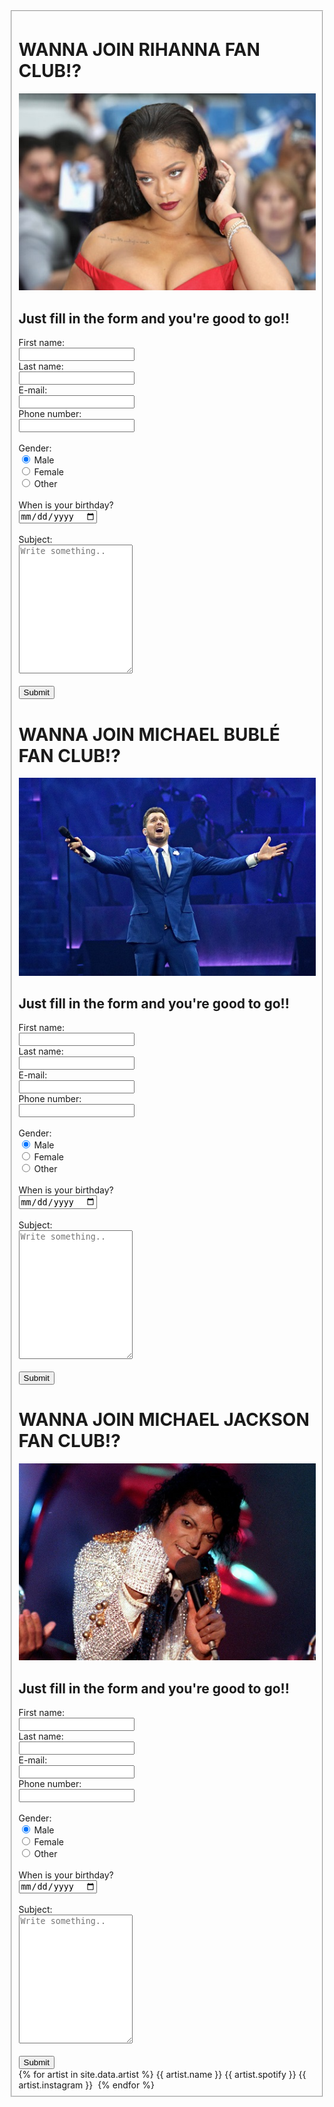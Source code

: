 <div class="register">
<fieldset>
<h1>WANNA JOIN RIHANNA FAN CLUB!?</h1>
<picture><img src="assets/images/riri.jpg" alt="yass"></picture>
<h2>Just fill in the form and you're good to go!!</h2>
<form>
    First name:<br>
    <input type="text" name="firstname" required>
    <br>
    Last name:<br>
    <input type="text" name="lastname" required><br>
    E-mail:<br>
    <input type="text" name="mail" required><br>
    Phone number:<br>
    <input type="tel" name="phone number" title="Vinsamlegast skráið aðeins tölustafi" required><br>
    <br>
    Gender:<br>
    <input type="radio" name="gender" value="male" checked> Male<br>
    <input type="radio" name="gender" value="female"> Female<br>
    <input type="radio" name="gender" value="other"> Other<br>
    <br>
    When is your birthday?<br>
    <input type="date" data-date="" data-date-format="DD MMMM YYYY" required><br>
    <br>
    Subject: <br>
    <textarea id="subject" name="subject" placeholder="Write something.." style="height:200px"></textarea><br>
    <br>
    <input type="submit" value="Submit">
  </form>
  
<h1>WANNA JOIN MICHAEL BUBLÉ FAN CLUB!?</h1>
<picture><img src="assets/images/mb.jpg" alt="queen"></picture>
<h2>Just fill in the form and you're good to go!!</h2>
<form>
    First name:<br>
    <input type="text" name="firstname" required>
    <br>
    Last name:<br>
    <input type="text" name="lastname" required><br>
    E-mail:<br>
    <input type="text" name="mail" required><br>
    Phone number:<br>
    <input type="tel" name="phone number" title="Vinsamlegast skráið aðeins tölustafi" required><br>
    <br>
    Gender:<br>
    <input type="radio" name="gender" value="male" checked> Male<br>
    <input type="radio" name="gender" value="female"> Female<br>
    <input type="radio" name="gender" value="other"> Other<br>
    <br>
    When is your birthday?<br>
    <input type="date" data-date="" data-date-format="DD MMMM YYYY" required><br>
    <br>
    Subject: <br>
    <textarea id="subject" name="subject" placeholder="Write something.." style="height:200px"></textarea><br>
    <br>
    <input type="submit" value="Submit">
  </form>

<h1>WANNA JOIN MICHAEL JACKSON FAN CLUB!?</h1>
<picture><img src="assets/images/mj.jpg" alt="slayy"></picture>
<h2>Just fill in the form and you're good to go!!</h2>
<form>
    First name:<br>
    <input type="text" name="firstname" required>
    <br>
    Last name:<br>
    <input type="text" name="lastname" required><br>
    E-mail:<br>
    <input type="text" name="mail" required><br>
    Phone number:<br>
    <input type="tel" name="phone number" title="Vinsamlegast skráið aðeins tölustafi" required><br>
    <br>
    Gender:<br>
    <input type="radio" name="gender" value="male" checked> Male<br>
    <input type="radio" name="gender" value="female"> Female<br>
    <input type="radio" name="gender" value="other"> Other<br>
    <br>
    When is your birthday?<br>
    <input type="date" data-date="" data-date-format="DD MMMM YYYY" required><br>
    <br>
    Subject: <br>
    <textarea id="subject" name="subject" placeholder="Write something.." style="height:200px"></textarea><br>
    <br>
    <input type="submit" value="Submit">
  </form>

<nav class="info">
{% for artist in site.data.artist %}
    {{ artist.name }}
    {{ artist.spotify }}
    {{ artist.instagram }}
    <img src="../assets/images/{{ artist.image }}" alt="">
{% endfor %}
</nav>